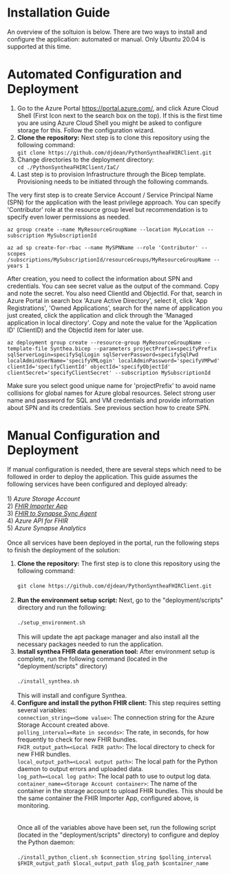 # Installation Guide
An overview of the soltuion is below. There are two ways to install and configure the application: automated or manual. Only Ubuntu 20.04 is supported at this time.
# Automated Configuration and Deployment

1) Go to the Azure Portal <https://portal.azure.com/>, and click Azure Cloud Shell (First Icon next to the search box on the top).
If this is the first time you are using Azure Cloud Shell you might be asked to configure storage for this. Follow the configuration wizard.
2) **Clone the repository:** Next step is to clone this repository using the following command: <br/>`git clone https://github.com/djdean/PythonSyntheaFHIRClient.git`<br/>
4) Change directories to the deployment directory: <br/>`cd ./PythonSyntheaFHIRClient/IaC/`<br/>
5) Last step is to provision Infrastructure through the Bicep template. Provisioning needs to be initiated through the following commands.

The very first step is to create Service Account / Service Principal Name (SPN) for the application with the least privilege approach. You can specify 'Contributor' role at the resource group level but recommendation is to specify even lower permissions as needed.

```
az group create --name MyResourceGroupName --location MyLocation --subscription MySubscriptionId

az ad sp create-for-rbac --name MySPNName --role 'Contributor' --scopes /subscriptions/MySubscriptionId/resourceGroups/MyResourceGroupName --years 1
```

After creation, you need to collect the information about SPN and credentials. You can see secret value as the output of the command. Copy and note the secret. You also need ClientId and ObjectId. For that, search in Azure Portal in search box 'Azure Active Directory', select it, click 'App Registrations', 'Owned Applications', search for the name of application you just created, click the application and click through the 'Managed application in local directory'.
Copy and note the value for the 'Application ID' (ClientID) and the ObjectId item for later use.

```
az deployment group create --resource-group MyResourceGroupName --template-file Synthea.bicep --parameters projectPrefix=specifyPrefix sqlServerLogin=specifySqlLogin sqlServerPassword=specifySqlPwd localAdminUserName='specifyVMLogin' localAdminPassword='specifyVMPwd' clientId='specifyClientId' objectId='specifyObjectId' clientSecret='specifyClientSecret' --subscription MySubscriptionId
```

Make sure you select good unique name for 'projectPrefix' to avoid name collisions for global names for Azure global resources. Select strong user name and password for SQL and VM credentials and provide information about SPN and its credentials. See previous section how to create SPN.

# Manual Configuration and Deployment
If manual configuration is needed, there are several steps which need to be followed in order to deploy the application. This guide assumes the following services have been configured and deployed already:<br/><br/> 1) *Azure Storage Account* <br/> 2) *[FHIR Importer App](https://github.com/microsoft/fhir-server-samples/tree/master/src/FhirImporter)*<br /> 3) *[FHIR to Synapse Sync Agent](https://github.com/microsoft/FHIR-Analytics-Pipelines/blob/main/FhirToDataLake/docs/Deployment.md)*<br /> 4) *Azure API for FHIR* <BR/> 5) *Azure Synapse Analytics* <Br/><Br/> Once all services have been deployed in the portal, run the following steps to finish the deployment of the solution:<br/>
1) **Clone the repository:** The first step is to clone this repository using the following command:<br /><br/>`git clone https://github.com/djdean/PythonSyntheaFHIRClient.git` <br /><br />
2) **Run the environment setup script:** Next, go to the "deployment/scripts" directory and run the following:<br /><br/>`./setup_environment.sh`<br /><br />This will update the apt package manager and also install all the necessary packages needed to run the application.
3) **Install synthea FHIR data generation tool:** After environment setup is complete, run the following command (located in the "deployment/scripts" directory)<br/><br/>`./install_synthea.sh`<br/><br/>This will install and configure Synthea.
4) **Configure and install the python FHIR client:** This step requires setting several variables:<br/>`connection_string=<Some value>`: The connection string for the Azure Storage Account created above.<br/>`polling_interval=<Rate in seconds>`: The rate, in seconds, for how frequently to check for new FHIR bundles.<br/>`FHIR_output_path=<Local FHIR path>`: The local directory to check for new FHIR bundles.<br/>`local_output_path=<Local output path>`: The local path for the Python daemon to output errors and uploaded data.<br/>`log_path=<Local log path>`: The local path to use to output log data.<br/>`container_name=<Storage Account container>`: The name of the container in the storage account to upload FHIR bundles. This should be the same container the FHIR Importer App, configured above, is monitoring.<br/><br/><br/>Once all of the variables above have been set, run the following script (located in the "deployment/scripts" directory) to configure and deploy the Python daemon:<br/><br/>`./install_python_client.sh $connection_string $polling_interval $FHIR_output_path $local_output_path $log_path $container_name`<br/>
